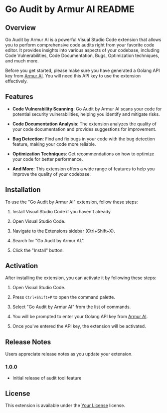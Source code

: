 # Go Audit by Armur AI README

## Overview

Go Audit by Armur AI is a powerful Visual Studio Code extension that allows you to perform comprehensive code audits right from your favorite code editor. It provides insights into various aspects of your codebase, including Code Vulnerabilities, Code Documentation, Bugs, Optimization techniques, and much more.

Before you get started, please make sure you have generated a Golang API key from [Armur AI](https://app.armur.ai). You will need this API key to use the extension effectively.

## Features

- **Code Vulnerability Scanning**: Go Audit by Armur AI scans your code for potential security vulnerabilities, helping you identify and mitigate risks.

- **Code Documentation Analysis**: The extension analyzes the quality of your code documentation and provides suggestions for improvement.

- **Bug Detection**: Find and fix bugs in your code with the bug detection feature, making your code more reliable.

- **Optimization Techniques**: Get recommendations on how to optimize your code for better performance.

- **And More**: This extension offers a wide range of features to help you improve the quality of your codebase.

## Installation

To use the "Go Audit by Armur AI" extension, follow these steps:

1. Install Visual Studio Code if you haven't already.

2. Open Visual Studio Code.

3. Navigate to the Extensions sidebar (Ctrl+Shift+X).

4. Search for "Go Audit by Armur AI."

5. Click the "Install" button.

## Activation

After installing the extension, you can activate it by following these steps:

1. Open Visual Studio Code.

2. Press `Ctrl+Shift+P` to open the command palette.

3. Select "Go Audit by Armur AI" from the list of commands.

4. You will be prompted to enter your Golang API key from [Armur AI](https://app.armur.ai).

5. Once you've entered the API key, the extension will be activated.

## Release Notes

Users appreciate release notes as you update your extension.

### 1.0.0

- Initial release of audit tool feature

## License

This extension is available under the [Your License](LICENSE) license.
